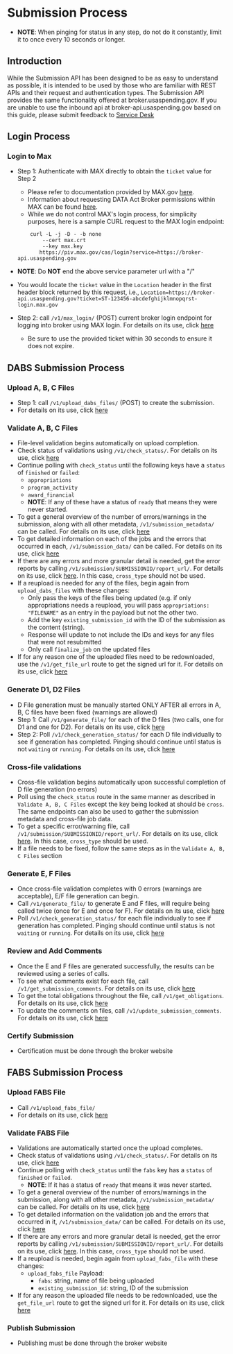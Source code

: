 # Submission Process
- **NOTE**: When pinging for status in any step, do not do it constantly, limit it to once every 10 seconds or longer.

## Introduction
While the Submission API has been designed to be as easy to understand as possible, it is intended to be used by those who are familiar with REST APIs and their request and authentication types. The Submission API provides the same functionality offered at broker.usaspending.gov. If you are unable to use the inbound api at broker-api.usaspending.gov based on this guide, please submit feedback to [Service Desk](https://servicedesk.usaspending.gov)

## Login Process

### Login to Max
- Step 1: Authenticate with MAX directly to obtain the `ticket` value for Step 2
    - Please refer to documentation provided by MAX.gov [here](./Using_Digital_Certificates_for_MAX_Authentication.pdf).
    - Information about requesting DATA Act Broker permissions within MAX can be found [here](https://community.max.gov/x/fJwuRQ).
    - While we do not control MAX's login process, for simplicity purposes, here is a sample CURL request to the MAX login endpoint:
    ```
        curl -L -j -D - -b none 
            --cert max.crt 
            --key max.key 
           https://piv.max.gov/cas/login?service=https://broker-api.usaspending.gov
   ```
    
- **NOTE**: Do **NOT** end the above service parameter url with a "/"
- You would locate the `ticket` value in the `Location` header in the first header block returned by this request, i.e.,
    `Location=https://broker-api.usaspending.gov?ticket=ST-123456-abcdefghijklmnopqrst-login.max.gov`
- Step 2: call `/v1/max_login/` (POST) current broker login endpoint for logging into broker using MAX login. For details on its use, click [here](./dataactbroker/README.md#post-v1max_login)
    - Be sure to use the provided ticket within 30 seconds to ensure it does not expire.

## DABS Submission Process

### Upload A, B, C Files
- Step 1: call `/v1/upload_dabs_files/` (POST) to create the submission.
- For details on its use, click [here](./dataactbroker/README.md#post-v1upload_dabs_files)

### Validate A, B, C Files
- File-level validation begins automatically on upload completion.
- Check status of validations using `/v1/check_status/`. For details on its use, click [here](./dataactbroker/README.md#get-v1check_status)
- Continue polling with `check_status` until the following keys have a `status` of `finished` or `failed`:
    - `appropriations`
    - `program_activity`
    - `award_financial`
    - **NOTE**: If any of these have a status of `ready` that means they were never started.
- To get a general overview of the number of errors/warnings in the submission, along with all other metadata, `/v1/submission_metadata/` can be called. For details on its use, click [here](./dataactbroker/README.md#get-v1submission_metadata)
- To get detailed information on each of the jobs and the errors that occurred in each, `/v1/submission_data/` can be called. For details on its use, click [here](./dataactbroker/README.md#get-v1submission_data)
- If there are any errors and more granular detail is needed, get the error reports by calling `/v1/submission/SUBMISSIONID/report_url/`. For details on its use, click [here](./dataactbroker/README.md#get-v1submissionintsubmission_idreport_url). In this case, `cross_type` should not be used.
- If a reupload is needed for any of the files, begin again from `upload_dabs_files` with these changes:
    - Only pass the keys of the files being updated (e.g. if only appropriations needs a reupload, you will pass `appropriations: "FILENAME"` as an entry in the payload but not the other two.
    - Add the key `existing_submission_id` with the ID of the submission as the content (string).
    - Response will update to not include the IDs and keys for any files that were not resubmitted
    - Only call `finalize_job` on the updated files
- If for any reason one of the uploaded files need to be redownloaded, use the `/v1/get_file_url` route to get the signed url for it. For details on its use, click [here](./dataactbroker/README.md#get-v1get_file_url)

### Generate D1, D2 Files
- D File generation must be manually started ONLY AFTER all errors in A, B, C files have been fixed (warnings are allowed)
- Step 1: Call `/v1/generate_file/` for each of the D files (two calls, one for D1 and one for D2). For details on its use, click [here](./dataactbroker/README.md#post-v1generate_file)
- Step 2: Poll `/v1/check_generation_status/` for each D file individually to see if generation has completed. Pinging should continue until status is not `waiting` or `running`. For details on its use, click [here](./dataactbroker/README.md#post-v1check_generation_status)

### Cross-file validations
- Cross-file validation begins automatically upon successful completion of D file generation (no errors)
- Poll using the `check_status` route in the same manner as described in `Validate A, B, C Files` except the key being looked at should be `cross`. The same endpoints can also be used to gather the submission metadata and cross-file job data.
- To get a specific error/warning file, call `/v1/submission/SUBMISSIONID/report_url/`. For details on its use, click [here](./dataactbroker/README.md#get-v1submissionintsubmission_idreport_url). In this case, `cross_type` should be used.
- If a file needs to be fixed, follow the same steps as in the `Validate A, B, C Files` section

### Generate E, F Files
- Once cross-file validation completes with 0 errors (warnings are acceptable), E/F file generation can begin.
- Call `/v1/generate_file/` to generate E and F files, will require being called twice (once for E and once for F). For details on its use, click [here](./dataactbroker/README.md#post-v1generate_file)
- Poll `/v1/check_generation_status/` for each file individually to see if generation has completed. Pinging should continue until status is not `waiting` or `running`. For details on its use, click [here](./dataactbroker/README.md#post-v1check_generation_status)

### Review and Add Comments
- Once the E and F files are generated successfully, the results can be reviewed using a series of calls.
- To see what comments exist for each file, call `/v1/get_submission_comments`. For details on its use, click [here](./dataactbroker/README.md#get-v1get_submission_comments)
- To get the total obligations throughout the file, call `/v1/get_obligations`. For details on its use, click [here](./dataactbroker/README.md#get-v1get_obligations)
- To update the comments on files, call `/v1/update_submission_comments`. For details on its use, click [here](./dataactbroker/README.md#post-v1update_submission_comments)

### Certify Submission
- Certification must be done through the broker website

## FABS Submission Process

### Upload FABS File
- Call `/v1/upload_fabs_file/`
- For details on its use, click [here](./dataactbroker/README.md#post-v1upload_fabs_file)

### Validate FABS File
- Validations are automatically started once the upload completes.
- Check status of validations using `/v1/check_status/`. For details on its use, click [here](./dataactbroker/README.md#get-v1check_status)
- Continue polling with `check_status` until the `fabs` key has a `status` of `finished` or `failed`.
    - **NOTE**: If it has a status of `ready` that means it was never started.
- To get a general overview of the number of errors/warnings in the submission, along with all other metadata, `/v1/submission_metadata/` can be called. For details on its use, click [here](./dataactbroker/README.md#get-v1submission_metadata)
- To get detailed information on the validation job and the errors that occurred in it, `/v1/submission_data/` can be called. For details on its use, click [here](./dataactbroker/README.md#get-v1submission_data)
- If there are any errors and more granular detail is needed, get the error reports by calling `/v1/submission/SUBMISSIONID/report_url/`. For details on its use, click [here](./dataactbroker/README.md#get-v1submissionintsubmission_idreport_url). In this case, `cross_type` should not be used.
- If a reupload is needed, begin again from `upload_fabs_file` with these changes:
    - `upload_fabs_file` Payload:
        - `fabs`: string, name of file being uploaded
        - `existing_submission_id`: string, ID of the submission
- If for any reason the uploaded file needs to be redownloaded, use the `get_file_url` route to get the signed url for it. For details on its use, click [here](./dataactbroker/README.md#get-v1get_file_url)

### Publish Submission
- Publishing must be done through the broker website
